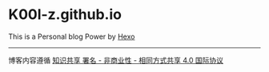 # K00l-z.github.io

This is a Personal blog 
Power by [Hexo](https://hexo.io/)

------

博客内容遵循 [知识共享 署名 - 非商业性 - 相同方式共享 4.0 国际协议](https://creativecommons.org/licenses/by-nc-sa/4.0/deed.zh)
